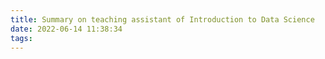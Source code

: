 ```yaml
---
title: Summary on teaching assistant of Introduction to Data Science
date: 2022-06-14 11:38:34
tags:
---
```

